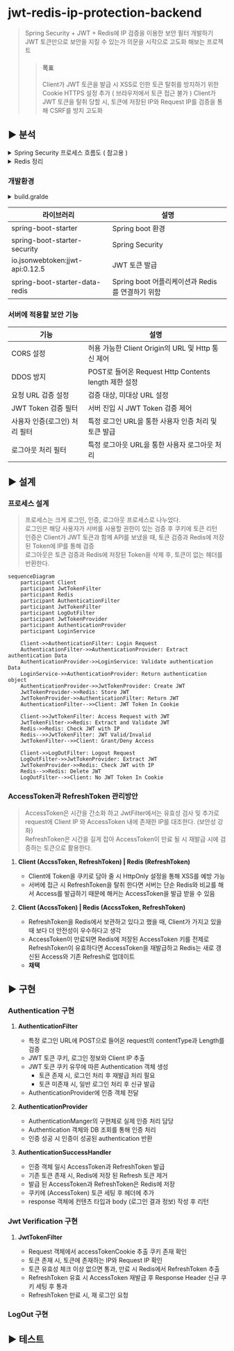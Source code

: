 # jwt-redis-ip-protection-backend

> Spring Security + JWT + Redis에 IP 검증을 이용한 보안 필터 개발하기 <br>
> JWT 토큰만으로 보안을 지킬 수 있는가 의문을 시작으로 고도화 해보는 프로젝트 <br>
>
> > #### 목표
> >
> > Client가 JWT 토큰을 발급 시 XSS로 인한 토큰 탈취를 방지하기 위한 Cookie HTTPS 설정 추가 ( 브라우저에서 토큰 접근 불가 )
> > Client가 JWT 토큰을 탈취 당할 시, 토큰에 저장된 IP와 Request IP를 검증을 통해 CSRF를 방지 고도화

## ▶ 분석

<details><summary>Spring Security 프로세스 흐름도 ( 참고용 )</summary>
<img src="https://chathurangat.wordpress.com/wp-content/uploads/2017/08/blogpost-spring-security-architecture.png" width="600" height="400">
</details>

<details><summary>Redis 정리</summary>
1. Key Value 쌍에 비정형 데이터 저장소 </br>
2. 인메모리 데이터 구조 </br>
	- 데이터를 디스크나 외부 저장장치에  저장하는게 아니 RAM에 저장 </br>
	- 데이터를 디스크에서 읽는 것보다 훨씬 빠르게 접근 가능 </br>
	- 고속 데이터 처리, 실시간 분석, 캐싱, 트랜잭션 처리 등에 이용 </br>
	- Spring Data Redis은 Lettuc와 Jedis라는 두 가지 오픈 소스 제공 </br>
3. 캐시 서버 구축 </br>
	- Look aside cache 방식 ( 찾고 없으면 db 조회 후 cache 저장) </br>
	- Write Back 방식 ( 모든 데이터를 cache에 저장 후 db에 저장 후 삭제) </br>
</details>

### 개발환경

<details>
<summary>build.gralde</summary>

```
plugins {
	id 'java'
	id 'org.springframework.boot' version '3.2.3'
	id 'io.spring.dependency-management' version '1.1.4'
}

group = 'com.tennod'
version = '0.0.1-SNAPSHOT'

java {
	sourceCompatibility = '17'
}

repositories {
	mavenCentral()
}

dependencies {
	// SpringBoot
	implementation 'org.springframework.boot:spring-boot-starter'
	implementation 'org.springframework.boot:spring-boot-starter-web'
	implementation 'org.springframework.boot:spring-boot-starter-aop'
	 implementation 'org.springframework.boot:spring-boot-starter-security'
	implementation 'org.springframework.boot:spring-boot-starter-logging'  // Spring Boot 로깅 스타터 (SLF4J와 Logback 포함)

	developmentOnly 'org.springframework.boot:spring-boot-devtools'

	// Lombok
	compileOnly 'org.projectlombok:lombok'
	annotationProcessor 'org.projectlombok:lombok'

	// Jakarta
	compileOnly 'jakarta.platform:jakarta.jakartaee-api:10.0.0'

	// Jackson
	implementation 'com.fasterxml.jackson.core:jackson-databind:2.15.2'
	testImplementation 'org.springframework.boot:spring-boot-starter-test'

	// Util Library
	implementation 'org.apache.commons:commons-lang3:3.12.0'
	implementation 'commons-io:commons-io:2.15.1'
	implementation 'com.googlecode.json-simple:json-simple:1.1.1'

	// JWT
	implementation 'io.jsonwebtoken:jjwt-api:0.12.5'
	runtimeOnly 'io.jsonwebtoken:jjwt-impl:0.12.5'
	runtimeOnly 'io.jsonwebtoken:jjwt-jackson:0.12.5'

	//redis
	implementation 'org.springframework.boot:spring-boot-starter-data-redis'

	// JSON
	implementation 'org.json:json:20240303'

}

tasks.named('test') {
	useJUnitPlatform()
}

```

</details>

| 라이브러리                      | 설명                                             |
| ------------------------------- | ------------------------------------------------ |
| spring-boot-starter             | Spring boot 환경                                 |
| spring-boot-starter-security    | Spring Security                                  |
| io.jsonwebtoken:jjwt-api:0.12.5 | JWT 토큰 발급                                    |
| spring-boot-starter-data-redis  | Spring boot 어플리케이션과 Redis를 연결하기 위함 |

### 서버에 적용할 보안 기능

| 기능                          | 설명                                                 |
| ----------------------------- | ---------------------------------------------------- |
| CORS 설정                     | 허용 가능한 Client Origin의 URL 및 Http 통신 제어    |
| DDOS 방지                     | POST로 들어온 Request Http Contents length 제한 설정 |
| 요청 URL 검증 설정            | 검증 대상, 미대상 URL 설정                           |
| JWT Token 검증 필터           | 서버 진입 시 JWT Token 검증 제어                     |
| 사용자 인증(로그인) 처리 필터 | 특정 로그인 URL을 통한 사용자 인증 처리 및 토큰 발급 |
| 로그아웃 처리 필터            | 특정 로그아웃 URL을 통한 사용자 로그아웃 처리        |

## ▶ 설계

### 프로세스 설계

> 프로세스는 크게 로그인, 인증, 로그아웃 프로세스로 나누었다. <br>
> 로그인은 해당 사용자가 서버를 사용할 권한이 있는 검증 후 쿠키에 토큰 리턴<br>
> 인증은 Client가 JWT 토큰과 함께 API를 보냈을 때, 토큰 검증과 Redis에 저장된 Token에 IP를 통해 검증 <br>
> 로그아웃은 토큰 검증과 Redis에 저장된 Token을 삭제 후, 토큰이 없는 헤더를 반환한다.<br>

```mermaid
sequenceDiagram
    participant Client
    participant JwtTokenFilter
    participant Redis
    participant AuthenticationFilter
    participant JwtTokenFilter
    participant LogOutFilter
    participant JwtTokenProvider
    participant AuthenticationProvider
    participant LoginService

    Client->>AuthenticationFilter: Login Request
    AuthenticationFilter->>AuthenticationProvider: Extract authentication Data
    AuthenticationProvider->>LoginService: Validate authentication Data
    LoginService->>AuthenticationProvider: Return authentication object
    AuthenticationProvider->>JwtTokenProvider: Create JWT
    JwtTokenProvider->>Redis: Store JWT
    JwtTokenProvider->>AuthenticationFilter: Return JWT
    AuthenticationFilter-->>Client: JWT Token In Cookie

    Client->>JwtTokenFilter: Access Request with JWT
    JwtTokenFilter->>Redis: Extract and Validate JWT
    Redis->>Redis: Check JWT with IP
    Redis-->>JwtTokenFilter: JWT Valid/Invalid
    JwtTokenFilter-->>Client: Grant/Deny Access

    Client->>LogOutFilter: Logout Request
    LogOutFilter->>JwtTokenProvider: Extract JWT
    JwtTokenProvider->>Redis: Check JWT with IP
    Redis-->>Redis: Delete JWT
    LogOutFilter-->>Client: No JWT Token In Cookie
```

### AccessToken과 RefreshToken 관리방안

> AccessToken은 시간을 간소화 하고 JwtFilter에서는 유효성 검사 및 추가로 request에 Client IP 와 AccessToken 내에 존재한 IP를 대조한다. (보안성 강화) </br>
> RefreshToken은 시간을 길게 잡아 AccessToken이 만료 될 시 재발급 시에 검증하는 토큰으로 활용한다. </br>

1. **Client (AccssToken, RefreshToken) | Redis (RefreshToken)**

   - Client에 Token을 쿠키로 담아 줄 시 HttpOnly 설정을 통해 XSS를 예방 가능
   - 서버에 접근 시 RefreshToken을 탈취 한다면 서버는 단순 Redis와 비교를 해서 Access를 발급하기 때문에 해커는 AccessToken을 발급 받을 수 있음

2. **Client (AccssToken) | Redis (AccssToken, RefreshToken)**

   - RefreshToken을 Redis에서 보관하고 있다고 했을 때, Client가 가지고 있을 때 보다 더 안전성이 우수하다고 생각
   - AccessToken이 만료되면 Redis에 저장된 AccessToken 키를 전제로 RefreshToken이 유효하다면 AccessToken을 재발급하고 Redis는 새로 갱신된 Access와 기존 Refresh로 업데이트
   - **채택**

## ▶ 구현

### Authentication 구현

1. **AuthenticationFilter**

   - 특정 로그인 URL에 POST으로 들어온 request의 contentType과 Length를 검증
   - JWT 토큰 쿠키, 로그인 정보와 Client IP 추출
   - JWT 토큰 쿠키 유무에 따른 Authentication 객체 생성
     - 토큰 존재 시, 로그인 처리 후 재발급 처리 필요
     - 토큰 미존재 시, 일반 로그인 처리 후 신규 발급
   - AuthenticationProvider에 인증 객체 전달

2. **AuthenticationProvider**

   - AuthenticationManger의 구현체로 실제 인증 처리 담당
   - Authentication 객체와 DB 조회를 통해 인증 처리
   - 인증 성공 시 인증이 성공된 authentication 반환

3. **AuthenticationSuccessHandler**

   - 인증 객체 일시 AccessToken과 RefreshToken 발급
   - 기존 토큰 존재 시, Redis에 저장 된 Refresh 토큰 제거
   - 발급 된 AccessToken과 RefreshToken은 Redis에 저장
   - 쿠키에 (AccessToken) 토큰 세팅 후 헤더에 추가
   - response 객체에 컨텐츠 타입과 body (로그인 결과 정보) 작성 후 리턴

### Jwt Verification 구현

1. **JwtTokenFilter**

   - Request 객체에서 accessTokenCookie 추출 쿠키 존재 확인
   - 토큰 존재 시, 토큰에 존재하는 IP와 Request IP 확인
   - 토큰 유효성 체크 이상 없으면 통과, 만료 시 Redis에서 RefreshToken 추출
   - RefreshToken 유효 시 AccessToken 재발급 후 Response Header 신규 쿠키 세팅 후 통과
   - RefreshToken 만료 시, 재 로그인 요청

### LogOut 구현

## ▶ 테스트
